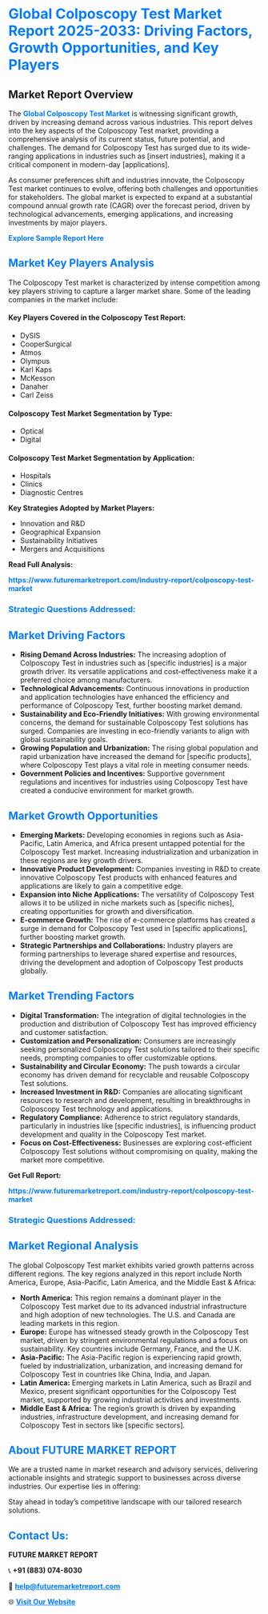 <h1 style="color: #007BFF;">Global Colposcopy Test Market Report 2025-2033: Driving Factors, Growth Opportunities, and Key Players</h1>

<section id="overview">
<h2>Market Report Overview</h2>
<p>The <a href="https://www.futuremarketreport.com/industry-report/colposcopy-test-market" style="color: #007BFF; text-decoration: none;"><strong>Global Colposcopy Test Market</strong></a> is witnessing significant growth, driven by increasing demand across various industries. This report delves into the key aspects of the Colposcopy Test market, providing a comprehensive analysis of its current status, future potential, and challenges. The demand for Colposcopy Test has surged due to its wide-ranging applications in industries such as [insert industries], making it a critical component in modern-day [applications].</p>
<p>As consumer preferences shift and industries innovate, the Colposcopy Test market continues to evolve, offering both challenges and opportunities for stakeholders. The global market is expected to expand at a substantial compound annual growth rate (CAGR) over the forecast period, driven by technological advancements, emerging applications, and increasing investments by major players.</p>
</section>

<section id="overview">
<p><a href="https://www.futuremarketreport.com/request-sample/reportId=46573" style="color: #007BFF; text-decoration: none;"><strong>Explore Sample Report Here</strong></a></p>
</section>

<section id="key-players">
<h2 style="color: #007BFF;">Market Key Players Analysis</h2>
<p>The Colposcopy Test market is characterized by intense competition among key players striving to capture a larger market share. Some of the leading companies in the market include:</p>
<h4>Key Players Covered in the Colposcopy Test Report:</h4>
<ul><li>DySIS</li><li>CooperSurgical</li><li>Atmos</li><li>Olympus</li><li>Karl Kaps</li><li>McKesson</li><li>Danaher</li><li>Carl Zeiss</li></ul>
<h4>Colposcopy Test Market Segmentation by Type:</h4>
<ul><li>Optical</li><li>Digital</li></ul>

<h4>Colposcopy Test Market Segmentation by Application:</h4>
<ul><li>Hospitals</li><li>Clinics</li><li>Diagnostic Centres</li></ul>
<p><strong>Key Strategies Adopted by Market Players:</strong></p>
<ul>
<li>Innovation and R&D</li>
<li>Geographical Expansion</li>
<li>Sustainability Initiatives</li>
<li>Mergers and Acquisitions</li>
</ul>
</section>

<section>
<p><strong>Read Full Analysis: </strong></p><a href="https://www.futuremarketreport.com/industry-report/colposcopy-test-market" style="color: #007BFF; text-decoration: none;"><strong>https://www.futuremarketreport.com/industry-report/colposcopy-test-market</strong></a>
<h3 style="color: #007BFF;">Strategic Questions Addressed:</h3>
</section>

<section id="driving-factors">
<h2 style="color: #007BFF;">Market Driving Factors</h2>
<ul>
<li><strong>Rising Demand Across Industries:</strong> The increasing adoption of Colposcopy Test in industries such as [specific industries] is a major growth driver. Its versatile applications and cost-effectiveness make it a preferred choice among manufacturers.</li>
<li><strong>Technological Advancements:</strong> Continuous innovations in production and application technologies have enhanced the efficiency and performance of Colposcopy Test, further boosting market demand.</li>
<li><strong>Sustainability and Eco-Friendly Initiatives:</strong> With growing environmental concerns, the demand for sustainable Colposcopy Test solutions has surged. Companies are investing in eco-friendly variants to align with global sustainability goals.</li>
<li><strong>Growing Population and Urbanization:</strong> The rising global population and rapid urbanization have increased the demand for [specific products], where Colposcopy Test plays a vital role in meeting consumer needs.</li>
<li><strong>Government Policies and Incentives:</strong> Supportive government regulations and incentives for industries using Colposcopy Test have created a conducive environment for market growth.</li>
</ul>
</section>

<section id="growth-opportunities">
<h2 style="color: #007BFF;">Market Growth Opportunities</h2>
<ul>
<li><strong>Emerging Markets:</strong> Developing economies in regions such as Asia-Pacific, Latin America, and Africa present untapped potential for the Colposcopy Test market. Increasing industrialization and urbanization in these regions are key growth drivers.</li>
<li><strong>Innovative Product Development:</strong> Companies investing in R&D to create innovative Colposcopy Test products with enhanced features and applications are likely to gain a competitive edge.</li>
<li><strong>Expansion into Niche Applications:</strong> The versatility of Colposcopy Test allows it to be utilized in niche markets such as [specific niches], creating opportunities for growth and diversification.</li>
<li><strong>E-commerce Growth:</strong> The rise of e-commerce platforms has created a surge in demand for Colposcopy Test used in [specific applications], further boosting market growth.</li>
<li><strong>Strategic Partnerships and Collaborations:</strong> Industry players are forming partnerships to leverage shared expertise and resources, driving the development and adoption of Colposcopy Test products globally.</li>
</ul>
</section>

<section id="trending-factors">
<h2 style="color: #007BFF;">Market Trending Factors</h2>
<ul>
<li><strong>Digital Transformation:</strong> The integration of digital technologies in the production and distribution of Colposcopy Test has improved efficiency and customer satisfaction.</li>
<li><strong>Customization and Personalization:</strong> Consumers are increasingly seeking personalized Colposcopy Test solutions tailored to their specific needs, prompting companies to offer customizable options.</li>
<li><strong>Sustainability and Circular Economy:</strong> The push towards a circular economy has driven demand for recyclable and reusable Colposcopy Test solutions.</li>
<li><strong>Increased Investment in R&D:</strong> Companies are allocating significant resources to research and development, resulting in breakthroughs in Colposcopy Test technology and applications.</li>
<li><strong>Regulatory Compliance:</strong> Adherence to strict regulatory standards, particularly in industries like [specific industries], is influencing product development and quality in the Colposcopy Test market.</li>
<li><strong>Focus on Cost-Effectiveness:</strong> Businesses are exploring cost-efficient Colposcopy Test solutions without compromising on quality, making the market more competitive.</li>
</ul>
</section>

<section>
<p><strong>Get Full Report: </strong></p><a href="https://www.futuremarketreport.com/industry-report/colposcopy-test-market" style="color: #007BFF; text-decoration: none;"><strong>https://www.futuremarketreport.com/industry-report/colposcopy-test-market</strong></a>
<h3 style="color: #007BFF;">Strategic Questions Addressed:</h3>
</section>


<section id="regional-analysis">
<h2 style="color: #007BFF;">Market Regional Analysis</h2>
<p>The global Colposcopy Test market exhibits varied growth patterns across different regions. The key regions analyzed in this report include North America, Europe, Asia-Pacific, Latin America, and the Middle East & Africa:</p>
<ul>
<li><strong>North America:</strong> This region remains a dominant player in the Colposcopy Test market due to its advanced industrial infrastructure and high adoption of new technologies. The U.S. and Canada are leading markets in this region.</li>
<li><strong>Europe:</strong> Europe has witnessed steady growth in the Colposcopy Test market, driven by stringent environmental regulations and a focus on sustainability. Key countries include Germany, France, and the U.K.</li>
<li><strong>Asia-Pacific:</strong> The Asia-Pacific region is experiencing rapid growth, fueled by industrialization, urbanization, and increasing demand for Colposcopy Test in countries like China, India, and Japan.</li>
<li><strong>Latin America:</strong> Emerging markets in Latin America, such as Brazil and Mexico, present significant opportunities for the Colposcopy Test market, supported by growing industrial activities and investments.</li>
<li><strong>Middle East & Africa:</strong> The region’s growth is driven by expanding industries, infrastructure development, and increasing demand for Colposcopy Test in sectors like [specific sectors].</li>
</ul>
</section>

<footer>
<h2 style="color: #007BFF;">About FUTURE MARKET REPORT</h2>
<p>We are a trusted name in market research and advisory services, delivering actionable insights and strategic support to businesses across diverse industries. Our expertise lies in offering:</p>

<p>Stay ahead in today’s competitive landscape with our tailored research solutions.</p>

<h2 style="color: #007BFF;">Contact Us:</h2>
<p><strong>FUTURE MARKET REPORT</strong></p>
<p>📞 <strong>+91 (883) 074-8030</strong></p>
<p>📧 <strong><a href="mailto:help@futuremarketreport.com" style="color: #007BFF;">help@futuremarketreport.com</a></strong></p>
<p>🌐 <strong><a href="https://www.futuremarketreport.com/" style="color: #007BFF;">Visit Our Website</a></strong></p>
</footer>